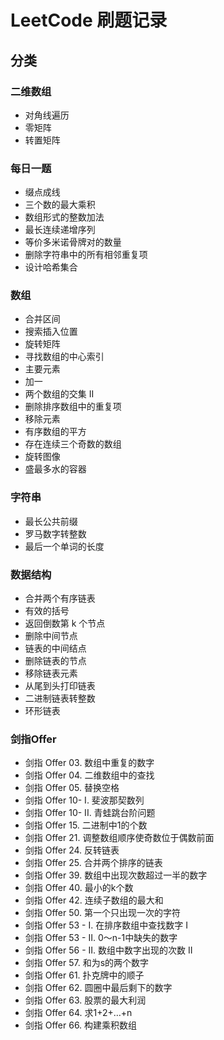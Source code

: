 # LeetCode 刷题记录

## 分类

### 二维数组
- 对角线遍历
- 零矩阵
- 转置矩阵

### 每日一题
- 缀点成线
- 三个数的最大乘积
- 数组形式的整数加法
- 最长连续递增序列
- 等价多米诺骨牌对的数量
- 删除字符串中的所有相邻重复项
- 设计哈希集合

### 数组
- 合并区间
- 搜索插入位置
- 旋转矩阵
- 寻找数组的中心索引
- 主要元素
- 加一
- 两个数组的交集 II
- 删除排序数组中的重复项
- 移除元素
- 有序数组的平方
- 存在连续三个奇数的数组
- 旋转图像
- 盛最多水的容器

### 字符串
- 最长公共前缀
- 罗马数字转整数
- 最后一个单词的长度

### 数据结构
- 合并两个有序链表
- 有效的括号
- 返回倒数第 k 个节点
- 删除中间节点
- 链表的中间结点
- 删除链表的节点
- 移除链表元素
- 从尾到头打印链表
- 二进制链表转整数
- 环形链表

### 剑指Offer
- 剑指 Offer 03. 数组中重复的数字
- 剑指 Offer 04. 二维数组中的查找
- 剑指 Offer 05. 替换空格
- 剑指 Offer 10- I. 斐波那契数列
- 剑指 Offer 10- II. 青蛙跳台阶问题
- 剑指 Offer 15. 二进制中1的个数
- 剑指 Offer 21. 调整数组顺序使奇数位于偶数前面
- 剑指 Offer 24. 反转链表
- 剑指 Offer 25. 合并两个排序的链表
- 剑指 Offer 39. 数组中出现次数超过一半的数字
- 剑指 Offer 40. 最小的k个数
- 剑指 Offer 42. 连续子数组的最大和
- 剑指 Offer 50. 第一个只出现一次的字符
- 剑指 Offer 53 - I. 在排序数组中查找数字 I
- 剑指 Offer 53 - II. 0～n-1中缺失的数字
- 剑指 Offer 56 - II. 数组中数字出现的次数 II
- 剑指 Offer 57. 和为s的两个数字
- 剑指 Offer 61. 扑克牌中的顺子
- 剑指 Offer 62. 圆圈中最后剩下的数字
- 剑指 Offer 63. 股票的最大利润
- 剑指 Offer 64. 求1+2+…+n
- 剑指 Offer 66. 构建乘积数组

